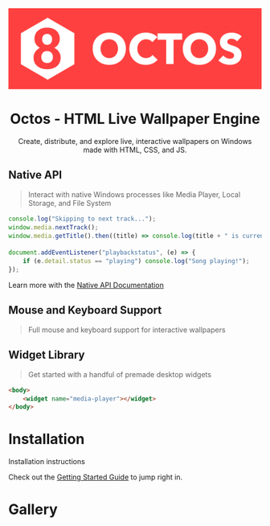 <div align="center">
<img src="img/icon.png" />
<h1>Octos - HTML Live Wallpaper Engine</h1>
<p>Create, distribute, and explore live, interactive wallpapers on Windows made with HTML, CSS, and JS.</p>
</div>

## Native API
> Interact with native Windows processes like Media Player, Local Storage, and File System
```javascript
console.log("Skipping to next track...");
window.media.nextTrack();
window.media.getTitle().then((title) => console.log(title + " is currently playing!"));

document.addEventListener("playbackstatus", (e) => {
    if (e.detail.status == "playing") console.log("Song playing!");
});
```
Learn more with the [Native API Documentation]()

## Mouse and Keyboard Support
> Full mouse and keyboard support for interactive wallpapers

## Widget Library
> Get started with a handful of premade desktop widgets
```html
<body>
    <widget name="media-player"></widget>
</body>
```

# Installation
Installation instructions

Check out the [Getting Started Guide]() to jump right in.

# Gallery